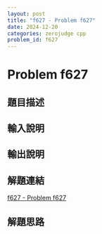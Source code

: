 ```yaml
---
layout: post
title: "f627 - Problem f627"
date: 2024-12-20
categories: zerojudge cpp
problem_id: f627
---
```


# Problem f627

## 題目描述



## 輸入說明



## 輸出說明



## 解題連結

[f627 - Problem f627](https://zerojudge.tw/ShowProblem?problemid=f627)

## 解題思路

